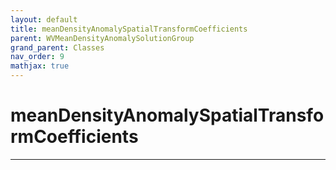 ```yaml
---
layout: default
title: meanDensityAnomalySpatialTransformCoefficients
parent: WVMeanDensityAnomalySolutionGroup
grand_parent: Classes
nav_order: 9
mathjax: true
---
```


#  meanDensityAnomalySpatialTransformCoefficients




---

